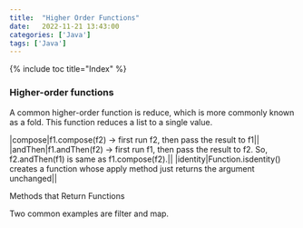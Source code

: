 ```yaml
---
title:  "Higher Order Functions"
date:   2022-11-21 13:43:00
categories: ['Java']
tags: ['Java']
---
```

{% include toc title="Index" %}

### Higher-order functions 

A common higher-order function is reduce, which is more commonly known as a fold. 
This function reduces a list to a single value.


|compose|f1.compose(f2) -> first run f2, then pass the result to f1||
|andThen|f1.andThen(f2) -> first run f1, then pass the result to f2. So, f2.andThen(f1) is same as f1.compose(f2).||
|identity|Function.isdentity() creates a function whose apply method just returns the argument unchanged||

Methods that Return Functions

Two common examples are filter and map.






